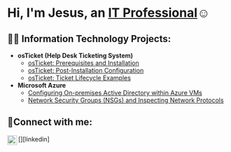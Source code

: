 <h1>Hi, I'm Jesus, an <a href="https://www.linkedin.com/in/jesuss-ayala/">IT Professional</a>☺</h1>

<h2>👨‍💻 Information Technology Projects:</h2>

- <b>osTicket (Help Desk Ticketing System)</b>
  - [osTicket: Prerequisites and Installation](https://github.com/Ayala-exe/osticket-prereqs)
  - [osTicket: Post-Installation Configuration](https://github.com/Ayala-exe/post-install-config)
  - [osTicket: Ticket Lifecycle Examples](https://github.com/Ayala-exe/ticket-lifecycle)
- <b>Microsoft Azure</b>
  - [Configuring On-premises Active Directory within Azure VMs](https://github.com/Ayala-exe/configure-ad)
  - [Network Security Groups (NSGs) and Inspecting Network Protocols](https://github.com/Ayala-exe/azure-network-protocols)

<h2>🤳Connect with me:</h2>


[<img align="left" alt="Jesus | LinkedIn" width="22px" src="" />][linkedin]
